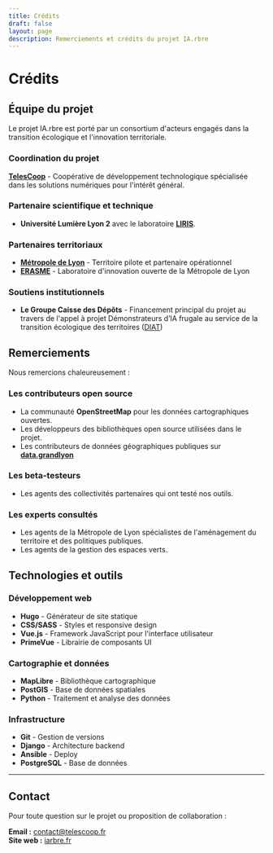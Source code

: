 ```yaml
---
title: Crédits
draft: false
layout: page
description: Remerciements et crédits du projet IA.rbre
---
```


# Crédits

## Équipe du projet

Le projet IA.rbre est porté par un consortium d'acteurs engagés dans la transition écologique et l'innovation territoriale.

### Coordination du projet
[**TelesCoop**](https://telescoop.fr) - Coopérative de développement technologique spécialisée dans les solutions numériques pour l'intérêt général.

### Partenaire scientifique et technique

- **Université Lumière Lyon 2** avec le laboratoire [**LIRIS**](https://liris.cnrs.fr/).

### Partenaires territoriaux

- [**Métropole de Lyon**](https://grandlyon.com) - Territoire pilote et partenaire opérationnel
- [**ERASME**](https://erasme.org) - Laboratoire d'innovation ouverte de la Métropole de Lyon

### Soutiens institutionnels

- **Le Groupe Caisse des Dépôts** - Financement principal du projet au travers de l'appel à projet Démonstrateurs d’IA frugale au service de la transition écologique des territoires ([DIAT](https://www.banquedesterritoires.fr/demonstrateurs-dia-frugale-au-service-de-la-transition-ecologique-des-territoires-diat)) 

## Remerciements

Nous remercions chaleureusement :

### Les contributeurs open source
- La communauté **OpenStreetMap** pour les données cartographiques ouvertes.
- Les développeurs des bibliothèques open source utilisées dans le projet.
- Les contributeurs de données géographiques publiques sur [**data.grandlyon**](https://data.grandlyon.com.)

### Les beta-testeurs
- Les agents des collectivités partenaires qui ont testé nos outils.

### Les experts consultés
- Les agents de la Métropole de Lyon spécialistes de l'aménagement du territoire et des politiques publiques.
- Les agents de la gestion des espaces verts.

## Technologies et outils

### Développement web
- **Hugo** - Générateur de site statique
- **CSS/SASS** - Styles et responsive design
- **Vue.js** - Framework JavaScript pour l'interface utilisateur
- **PrimeVue** - Librairie de composants UI

### Cartographie et données
- **MapLibre** - Bibliothèque cartographique
- **PostGIS** - Base de données spatiales
- **Python** - Traitement et analyse des données

### Infrastructure
- **Git** - Gestion de versions
- **Django** - Architecture backend
- **Ansible** - Deploy
- **PostgreSQL** - Base de données


---

## Contact

Pour toute question sur le projet ou proposition de collaboration :

**Email :** contact@telescoop.fr  
**Site web :** [iarbre.fr](https://iarbre.fr)

